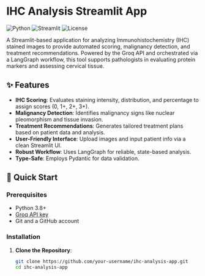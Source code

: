 # IHC Analysis Streamlit App

![Python](https://img.shields.io/badge/python-3.8+-blue)
![Streamlit](https://img.shields.io/badge/streamlit-1.0+-red)
![License](https://img.shields.io/badge/license-MIT-green)

A Streamlit-based application for analyzing Immunohistochemistry (IHC) stained images to provide automated scoring, malignancy detection, and treatment recommendations. Powered by the Groq API and orchestrated via a LangGraph workflow, this tool supports pathologists in evaluating protein markers and assessing cervical tissue.

## ✨ Features
- **IHC Scoring**: Evaluates staining intensity, distribution, and percentage to assign scores (0, 1+, 2+, 3+).
- **Malignancy Detection**: Identifies malignancy signs like nuclear pleomorphism and tissue invasion.
- **Treatment Recommendations**: Generates tailored treatment plans based on patient data and analysis.
- **User-Friendly Interface**: Upload images and input patient info via a clean Streamlit UI.
- **Robust Workflow**: Uses LangGraph for reliable, state-based analysis.
- **Type-Safe**: Employs Pydantic for data validation.

## 🚀 Quick Start

### Prerequisites
- Python 3.8+
- [Groq API key](https://x.ai/api)
- Git and a GitHub account

### Installation
1. **Clone the Repository**:
   ```bash
   git clone https://github.com/your-username/ihc-analysis-app.git
   cd ihc-analysis-app